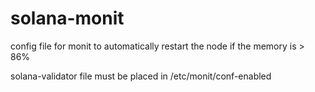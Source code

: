 # solana-monit
config file for monit to automatically restart the node if the memory is > 86%

solana-validator file must be placed in /etc/monit/conf-enabled
